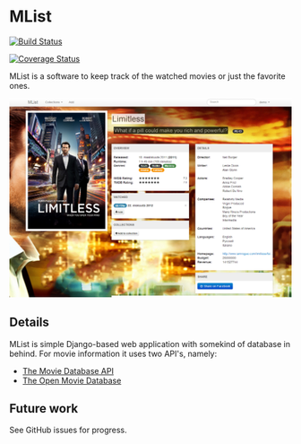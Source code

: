 MList
=====

[![Build Status](https://travis-ci.org/zcmander/mlist.svg?branch=master)](https://travis-ci.org/zcmander/mlist)

[![Coverage Status](https://coveralls.io/repos/github/zcmander/mlist/badge.svg?branch=master)](https://coveralls.io/github/zcmander/mlist?branch=master)

MList is a software to keep track of the watched movies or just the favorite ones.

![Screenshot of the movie details][movie_details]

Details
-------

MList is simple Django-based web application with somekind of database in behind. For movie information it uses two API's, namely:

 * [The Movie Database  API](https://developers.themoviedb.org/)
 * [The Open Movie Database](http://www.omdbapi.com/)

Future work
-----------

See GitHub issues for progress.

[movie_details]: docs/images/mlist_0_41_details.png "Screenshot of the movie details"